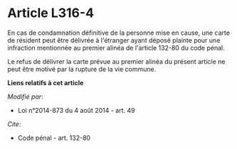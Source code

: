 # Article L316-4

En cas de condamnation définitive de la personne mise en cause, une carte de résident peut être délivrée à l'étranger ayant
déposé plainte pour une infraction mentionnée au premier alinéa de l'article 132-80 du code pénal.

Le refus de délivrer la carte prévue au premier alinéa du présent article ne peut être motivé par la rupture de la vie
commune.

**Liens relatifs à cet article**

_Modifié par_:

  - Loi n°2014-873 du 4 août 2014 - art. 49

_Cite_:

  - Code pénal - art. 132-80
